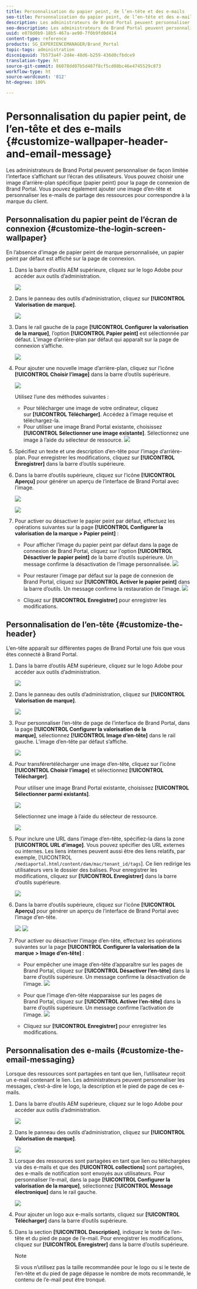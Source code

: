 ```yaml
---
title: Personnalisation du papier peint, de l’en-tête et des e-mails
seo-title: Personnalisation du papier peint, de l’en-tête et des e-mails
description: Les administrateurs de Brand Portal peuvent personnaliser de façon limitée l’interface s’affichant sur l’écran des utilisateurs. Vous pouvez choisir une image d’arrière-plan spécifique (papier peint) pour la page de connexion de Brand Portal. Vous pouvez également ajouter une image d’en-tête et personnaliser les e-mails de partage des ressources pour correspondre à la marque du client.
seo-description: Les administrateurs de Brand Portal peuvent personnaliser de façon limitée l’interface s’affichant sur l’écran des utilisateurs. Vous pouvez choisir une image d’arrière-plan spécifique (papier peint) pour la page de connexion de Brand Portal. Vous pouvez également ajouter une image d’en-tête et personnaliser les e-mails de partage des ressources pour correspondre à la marque du client.
uuid: e078d0b9-18b5-467a-ae90-7f0b9fd0d414
content-type: reference
products: SG_EXPERIENCEMANAGER/Brand_Portal
topic-tags: administration
discoiquuid: 7b573a4f-2d4e-48d6-b259-436d0cfbdce9
translation-type: ht
source-git-commit: 86078dd07b5d487f8cf5cd08bc46e4745529c873
workflow-type: ht
source-wordcount: '812'
ht-degree: 100%

---
```



# Personnalisation du papier peint, de l’en-tête et des e-mails {#customize-wallpaper-header-and-email-message}

Les administrateurs de Brand Portal peuvent personnaliser de façon limitée l’interface s’affichant sur l’écran des utilisateurs. Vous pouvez choisir une image d’arrière-plan spécifique (papier peint) pour la page de connexion de Brand Portal. Vous pouvez également ajouter une image d’en-tête et personnaliser les e-mails de partage des ressources pour correspondre à la marque du client.

## Personnalisation du papier peint de l’écran de connexion {#customize-the-login-screen-wallpaper}

En l’absence d’image de papier peint de marque personnalisée, un papier peint par défaut est affiché sur la page de connexion.

1. Dans la barre d’outils AEM supérieure, cliquez sur le logo Adobe pour accéder aux outils d’administration.

   ![](assets/aemlogo.png)

1. Dans le panneau des outils d’administration, cliquez sur **[!UICONTROL Valorisation de marque]**.


   ![](assets/admin-tools-panel-10.png)

1. Dans le rail gauche de la page **[!UICONTROL Configurer la valorisation de la marque]**, l’option **[!UICONTROL Papier peint]** est sélectionnée par défaut. L’image d’arrière-plan par défaut qui apparaît sur la page de connexion s’affiche.

   ![](assets/default_wallpaper.png)

1. Pour ajouter une nouvelle image d’arrière-plan, cliquez sur l’icône **[!UICONTROL Choisir l’image]** dans la barre d’outils supérieure.

   ![](assets/choose_wallpaperimage.png)

   Utilisez l’une des méthodes suivantes :

   * Pour télécharger une image de votre ordinateur, cliquez sur **[!UICONTROL Télécharger]**. Accédez à l’image requise et téléchargez-la.
   * Pour utiliser une image Brand Portal existante, choisissez **[!UICONTROL Sélectionner une image existante]**. Sélectionnez une image à l’aide du sélecteur de ressource.
   ![](assets/asset-picker.png)

1. Spécifiez un texte et une description d’en-tête pour l’image d’arrière-plan. Pour enregistrer les modifications, cliquez sur **[!UICONTROL Enregistrer]** dans la barre d’outils supérieure.

1. Dans la barre d’outils supérieure, cliquez sur l’icône **[!UICONTROL Aperçu]** pour générer un aperçu de l’interface de Brand Portal avec l’image.

   ![](assets/chlimage_1.png)

   ![](assets/custom-wallpaper-preview.png)

1. Pour activer ou désactiver le papier peint par défaut, effectuez les opérations suivantes sur la page **[!UICONTROL Configurer la valorisation de la marque > Papier peint]** :

   * Pour afficher l’image du papier peint par défaut dans la page de connexion de Brand Portal, cliquez sur l&#39;option **[!UICONTROL Désactiver le papier peint]** de la barre d’outils supérieure. Un message confirme la désactivation de l’image personnalisée.
   ![](assets/chlimage_1-1.png)

   * Pour restaurer l’image par défaut sur la page de connexion de Brand Portal, cliquez sur **[!UICONTROL Activer le papier peint]** dans la barre d’outils. Un message confirme la restauration de l’image.
   ![](assets/chlimage_1-2.png)

   * Cliquez sur **[!UICONTROL Enregistrer]** pour enregistrer les modifications.



## Personnalisation de l’en-tête     {#customize-the-header}

L’en-tête apparaît sur différentes pages de Brand Portal une fois que vous êtes connecté à Brand Portal.

1. Dans la barre d’outils AEM supérieure, cliquez sur le logo Adobe pour accéder aux outils d’administration.

   ![](assets/aemlogo.png)

1. Dans le panneau des outils d’administration, cliquez sur **[!UICONTROL Valorisation de marque]**.

   ![](assets/admin-tools-panel-11.png)

1. Pour personnaliser l’en-tête de page de l’interface de Brand Portal, dans la page **[!UICONTROL Configurer la valorisation de la marque]**, sélectionnez **[!UICONTROL Image d’en-tête]** dans le rail gauche. L’image d’en-tête par défaut s’affiche.

   ![](assets/default-header.png)

1. Pour transférertélécharger une image d’en-tête, cliquez sur l’icône **[!UICONTROL Choisir l’image]** et sélectionnez **[!UICONTROL Télécharger]**.

   Pour utiliser une image Brand Portal existante, choisissez **[!UICONTROL Sélectionner parmi existants]**.

   ![](assets/choose_wallpaperimage-1.png)

   Sélectionnez une image à l’aide du sélecteur de ressource.

   ![](assets/asset-picker-header.png)

1. Pour inclure une URL dans l’image d’en-tête, spécifiez-la dans la zone **[!UICONTROL URL d’image]**. Vous pouvez spécifier des URL externes ou internes. Les liens internes peuvent aussi être des liens relatifs, par exemple,
   [!UICONTROL `/mediaportal.html/content/dam/mac/tenant_id/tags`].
Ce lien redirige les utilisateurs vers le dossier des balises.
Pour enregistrer les modifications, cliquez sur **[!UICONTROL Enregistrer]** dans la barre d’outils supérieure.

   ![](assets/configure_brandingheaderimageurl.png)

1. Dans la barre d’outils supérieure, cliquez sur l’icône **[!UICONTROL Aperçu]** pour générer un aperçu de l’interface de Brand Portal avec l’image d’en-tête.

   ![](assets/chlimage_1-3.png)
   ![](assets/custom_header_preview.png)

1. Pour activer ou désactiver l’image d’en-tête, effectuez les opérations suivantes sur la page **[!UICONTROL Configurer la valorisation de la marque > Image d’en-tête]** :

   * Pour empêcher une image d’en-tête d’apparaître sur les pages de Brand Portal, cliquez sur **[!UICONTROL Désactiver l’en-tête]** dans la barre d’outils supérieure. Un message confirme la désactivation de l’image.
   ![](assets/chlimage_1-4.png)

   * Pour que l’image d’en-tête réapparaisse sur les pages de Brand Portal, cliquez sur **[!UICONTROL Activer l’en-tête]** dans la barre d’outils supérieure. Un message confirme l’activation de l’image.
   ![](assets/chlimage_1-5.png)

   * Cliquez sur **[!UICONTROL Enregistrer]** pour enregistrer les modifications.



## Personnalisation des e-mails     {#customize-the-email-messaging}

Lorsque des ressources sont partagées en tant que lien, l’utilisateur reçoit un e-mail contenant le lien. Les administrateurs peuvent personnaliser les messages, c’est-à-dire le logo, la description et le pied de page de ces e-mails.

1. Dans la barre d’outils AEM supérieure, cliquez sur le logo Adobe pour accéder aux outils d’administration.

   ![](assets/aemlogo.png)

1. Dans le panneau des outils d’administration, cliquez sur **[!UICONTROL Valorisation de marque]**.

   ![](assets/admin-tools-panel-12.png)

1. Lorsque des ressources sont partagées en tant que lien ou téléchargées via des e-mails et que des **[!UICONTROL collections]** sont partagées, des e-mails de notification sont envoyés aux utilisateurs. Pour personnaliser l’e-mail, dans la page **[!UICONTROL Configurer la valorisation de la marque]**, sélectionnez **[!UICONTROL Message électronique]** dans le rail gauche.

   ![](assets/configure-branding-page-email.png)

1. Pour ajouter un logo aux e-mails sortants, cliquez sur **[!UICONTROL Télécharger]** dans la barre d’outils supérieure.

1. Dans la section **[!UICONTROL Description]**, indiquez le texte de l’en-tête et du pied de page de l’e-mail. Pour enregistrer les modifications, cliquez sur **[!UICONTROL Enregistrer]** dans la barre d’outils supérieure.

   >[!NOTE]
   >
   >Si vous n’utilisez pas la taille recommandée pour le logo ou si le texte de l’en-tête et du pied de page dépasse le nombre de mots recommandé, le contenu de l’e-mail peut être tronqué.
